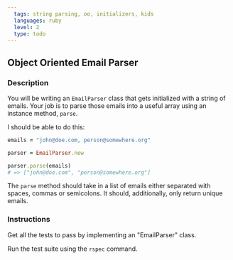 ```yaml
---
  tags: string parsing, oo, initializers, kids
  languages: ruby
  level: 2
  type: todo
---
```


## Object Oriented Email Parser

### Description

You will be writing an `EmailParser` class that gets initialized with a string of emails.
Your job is to parse those emails into a useful array using an instance method,
`parse`.

I should be able to do this:

```ruby
emails = "john@doe.com, person@somewhere.org"

parser = EmailParser.new

parser.parse(emails)
# => ["john@doe.com", "person@somewhere.org"]
```

The `parse` method should take in a list of emails either separated with spaces, commas or semicolons. It should, additionally, only return unique emails.

### Instructions

Get all the tests to pass by implementing an "EmailParser" class.

Run the test suite using the `rspec` command.
